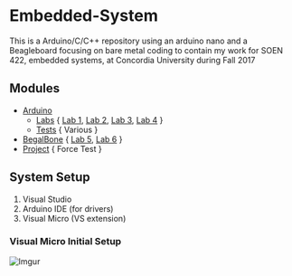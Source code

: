 # Embedded-System
This is a Arduino/C/C++ repository using an arduino nano and a Beagleboard focusing on bare metal coding to contain my work for SOEN 422, embedded systems, at Concordia University during Fall 2017

## Modules
- [Arduino](https://github.com/prince-chrismc/Embedded-System/tree/master/Arduino)
  - [Labs](https://github.com/prince-chrismc/Embedded-System/tree/master/Arduino/Labs) { [Lab 1](https://github.com/prince-chrismc/Embedded-System/blob/master/Arduino/Labs/Lab1), [Lab 2](https://github.com/prince-chrismc/Embedded-System/blob/master/Arduino/Labs/Lab2), [Lab 3](https://github.com/prince-chrismc/Embedded-System/blob/master/Arduino/Labs/Lab3), [Lab 4](https://github.com/prince-chrismc/Embedded-System/blob/master/Arduino/Labs/Lab4) }
  - [Tests](https://github.com/prince-chrismc/Embedded-System/tree/master/Arduino/Tests) { Various }
- [BegalBone](https://github.com/prince-chrismc/Embedded-System/tree/master/Beaglebone) { [Lab 5](https://github.com/prince-chrismc/Embedded-System/tree/master/Beaglebone/Labs/Lab5), [Lab 6](https://github.com/prince-chrismc/Embedded-System/tree/master/Beaglebone/Labs/Lab6) }
- [Project](https://github.com/FredericDesgreniers/SOEN422_project/tree/master) { Force Test }

## System Setup
1. Visual Studio
2. Arduino IDE (for drivers)
3. Visual Micro (VS extension)

### Visual Micro Initial Setup
![Imgur](https://i.imgur.com/ToFyBvx.png)
